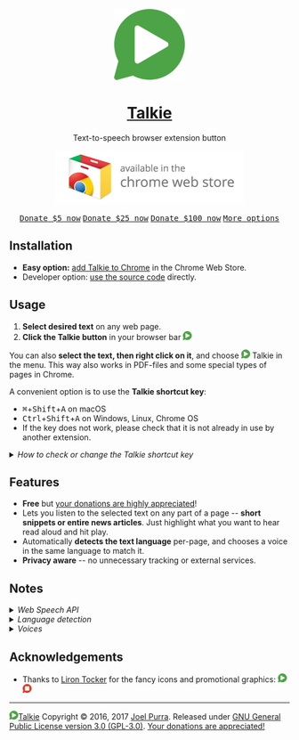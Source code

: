 <p align="center">
  <a href="https://github.com/joelpurra/talkie"><img src="resources/icon/icon-play/icon-128x128.png" alt="Talkie logotype, a speech bubble with a play button inside" width="128" height="128" border="0" /></a>
</p>
<h1 align="center">
  <a href="https://github.com/joelpurra/talkie">Talkie</a>
</h1>
<p align="center">
  Text-to-speech browser extension button
</p>
<p align="center">
  <a href="https://chrome.google.com/webstore/detail/talkie/enfbcfmmdpdminapkflljhbfeejjhjjk"><img src="resources/chrome-web-store/ChromeWebStore_Badge_v2_340x96.png" alt="Talkie is available for installation from the Chrome Web Store" width="340" height="96" border="0" /></a>
</p>
<p align="center" class="donate">
  <a href="https://joelpurra.com/donate/proceed/?amount=5&currency=usd"><kbd>Donate $5 now</kbd></a>
  <a href="https://joelpurra.com/donate/proceed/?amount=25&currency=usd"><kbd>Donate $25 now</kbd></a>
  <a href="https://joelpurra.com/donate/proceed/?amount=100&currency=usd&invoice=true"><kbd>Donate $100 now</kbd></a>
  <a href="https://joelpurra.com/donate/"><kbd>More options</kbd></a>
</p>



## Installation

- **Easy option:** <a href="https://chrome.google.com/webstore/detail/talkie/enfbcfmmdpdminapkflljhbfeejjhjjk">add Talkie to Chrome</a> in the Chrome Web Store.
- Developer option: [use the source code](DEVELOP.md) directly.

## Usage

1. **Select desired text** on any web page.
1. **Click the Talkie button** in your browser bar <img src="resources/icon/icon-play/icon-16x16.png" alt="Talkie play button" width="16" height="16" border="0" />


You can also **select the text, then right click on it**, and choose <img src="resources/icon/icon-play/icon-16x16.png" alt="Talkie play button" width="16" height="16" border="0" /> Talkie in the menu. This way also works in PDF-files and some special types of pages in Chrome.

A convenient option is to use the **Talkie shortcut key**:
- <kbd>⌘</kbd>+<kbd>Shift</kbd>+<kbd>A</kbd> on macOS
- <kbd>Ctrl</kbd>+<kbd>Shift</kbd>+<kbd>A</kbd> on Windows, Linux, Chrome OS
- If the key does not work, please check that it is not already in use by another extension.

<details>
  <summary><em>How to check or change the Talkie shortcut key</em></summary>
  <ol>
    <li>
      In Chrome, click *<a href="chrome://extensions/">Extensions</a>* in the *Window* menu.
    </li>
    <li>
      At the bottom of the extensions list, click *Keyboard shortcuts* in the lower right corner.
      <p align="center">
        <img src="resources/keyboard-shortcuts/talkie-keyboard-shortcuts-01.png" alt="Screenshot of Chrome's list of installed extensions, focusing on Talkie" title="Chrome's installed extensions" />
      </p>
    </li>
    <li>
      From the *Keyboard Shortcuts for Extensions and Apps* window you can check or change keyboard shortcuts for all Chrome extensions and apps. This way you also can verify that there are no shortcut key collisions between extensions.
      <p align="center">
        <img src="resources/keyboard-shortcuts/talkie-keyboard-shortcuts-02.png" alt="Screenshot of the Keyboard Shortcuts for Extensions and Apps window in Chrome, focusing on Talkie shortcuts" title="Talkie shortcuts in Chrome" />
      </p>
    </li>
  </ol>
</details>



## Features

- **Free** but [your donations are highly appreciated](https://joelpurra.com/donate/)!
- Lets you listen to the selected text on any part of a page -- **short snippets or entire news articles**. Just highlight what you want to hear read aloud and hit play.
- Automatically **detects the text language** per-page, and chooses a voice in the same language to match it.
- **Privacy aware** -- no unnecessary tracking or external services.



## Notes

<details>
  <summary><em>Web Speech API</em></summary>

  <p>
    Uses your browser's built-in [Web Speech API for text-to-speech (TTS)](https://www.w3.org/community/speech-api/) known as [Speech Synthesis](https://dvcs.w3.org/hg/speech-api/raw-file/9a0075d25326/speechapi.html#tts-section).
  </p>

  <ul>
    <li>
      As the Web Speech API is implemented by your browser, your browser selection and settings may affect Talkie.
    </li>
    <li>
      All text and speech is processed internally by your browser. While ultimately depending on your specific browser, processing is expected to be done on your own machine and not use a server.
    </li>
    <li>
      Sound is only produced, never recorded.
    </li>
  </ul>
</details>



<details>
  <summary><em>Language detection</em></summary>

  <p>
    Not all languages are supported; consult your browser's voice documentation.
  </p>

  <p>
    The language detection is done in four steps, where the first valid value is chosen. If no language was detected, a notice is spoken (in English).
  </p>

  <ol>
    <li>
      Your browser's text language detection for the selection, using word and sentence analysis.
    </li>
    <li>
      The first available `lang="..."` attribute from the selected text's parent HTML elements.
    </li>
    <li>
      The `lang="..."` attribute from the HTML root element of the current page (or frame).
    </li>
    <li>
      Your browser's page primary language detection.
    </li>
  </ol>

  <p>
    While the Web Speech API can use more than one voice per language (currently over 20 for `en-US` in Google Chrome version 55), as well as modify speech rate and pitch, these kinds of options have not been implemented. I am *considering* to develop it as a paid feature for those who install the extension through the Chrome Web Store.
  </p>
</details>



<details>
  <summary><em>Voices</em></summary>

  <p>
    The voices for each language are provided by your browser. For this reason the list may differ depending on your browser, browser version, operating system, and any other installed extensions/software.
  </p>

  <p>
    You can see the list of languages/voices available in your specific browser, as well as speak out sample text, in the Talkie options. This is a good start in figuring out why a certain language might not be read out loud as expected.
  </p>

  <p>
    In case you have no voices for TTS installed at all, try installing [US English Female Text-to-speech (by Google)](https://chrome.google.com/webstore/detail/us-english-female-text-to/pkidpnnapnfgjhfhkpmjpbckkbaodldb). This should enable at least US English websites to be spoken by Talkie.
  </p>

<details>
  <summary><em>Example list of voices available in Google Chrome version 55</em></summary>

  <p>
    The total number of voices is 83.
  </p>

  <ul>
    <li><strong>ar-SA:</strong> Tarik</li>
    <li><strong>cs-CZ:</strong> Zuzana</li>
    <li><strong>da-DK:</strong> Sara</li>
    <li><strong>de-DE:</strong> Anna, Google Deutsch</li>
    <li><strong>el-GR:</strong> Melina</li>
    <li><strong>en:</strong> Fiona</li>
    <li><strong>en-AU:</strong> Karen</li>
    <li><strong>en-GB:</strong> Daniel, Google UK English Female, Google UK English Male</li>
    <li><strong>en-IE:</strong> Moira</li>
    <li><strong>en-IN:</strong> Veena</li>
    <li><strong>en-US:</strong> Agnes, Albert, Alex, Bad News, Bahh, Bells, Boing, Bruce, Bubbles, Cellos, Deranged, Fred, Good News, Google US English, Hysterical, Junior, Kathy, Pipe Organ, Princess, Ralph, Samantha, Trinoids, Vicki, Victoria, Whisper, Zarvox</li>
    <li><strong>en-ZA:</strong> Tessa</li>
    <li><strong>es-AR:</strong> Diego</li>
    <li><strong>es-ES:</strong> Google español, Monica</li>
    <li><strong>es-MX:</strong> Paulina</li>
    <li><strong>es-US:</strong> Google español de Estados Unidos</li>
    <li><strong>fi-FI:</strong> Satu</li>
    <li><strong>fr-CA:</strong> Amelie</li>
    <li><strong>fr-FR:</strong> Google français, Thomas</li>
    <li><strong>he-IL:</strong> Carmit</li>
    <li><strong>hi-IN:</strong> Google हिन्दी, Lekha</li>
    <li><strong>hu-HU:</strong> Mariska</li>
    <li><strong>id-ID:</strong> Damayanti, Google Bahasa Indonesia</li>
    <li><strong>it-IT:</strong> Alice, Google italiano</li>
    <li><strong>ja-JP:</strong> Google 日本語, Kyoko</li>
    <li><strong>ko-KR:</strong> Google 한국의, Yuna</li>
    <li><strong>nb-NO:</strong> Nora</li>
    <li><strong>nl-BE:</strong> Ellen</li>
    <li><strong>nl-NL:</strong> Google Nederlands, Xander</li>
    <li><strong>pl-PL:</strong> Google polski, Zosia</li>
    <li><strong>pt-BR:</strong> Google português do Brasil, Luciana</li>
    <li><strong>pt-PT:</strong> Joana</li>
    <li><strong>ro-RO:</strong> Ioana</li>
    <li><strong>ru-RU:</strong> Google русский, Milena</li>
    <li><strong>sk-SK:</strong> Laura</li>
    <li><strong>sv-SE:</strong> Alva</li>
    <li><strong>th-TH:</strong> Kanya</li>
    <li><strong>tr-TR:</strong> Yelda</li>
    <li><strong>zh-CN:</strong> Google 普通话（中国大陆）, Ting-Ting</li>
    <li><strong>zh-HK:</strong> Google 粤語（香港）, Sin-ji</li>
    <li><strong>zh-TW:</strong> Google 國語（臺灣）, Mei-Jia</li>
  </ul>
</details>
</details>


## Acknowledgements

- Thanks to [Liron Tocker](http://liron.de/) for the fancy icons and promotional graphics: <img src="resources/icon/icon-play/icon-16x16.png" alt="Talkie play button" width="16" height="16" border="0" /> <img src="resources/icon/icon-stop/icon-16x16.png" alt="Talkie stop button" width="16" height="16" border="0" />



---

<a href="https://github.com/joelpurra/talkie"><img src="resources/icon/icon-play/icon-16x16.png" alt="Talkie play button" width="16" height="16" border="0" />Talkie</a> Copyright &copy; 2016, 2017 [Joel Purra](https://joelpurra.com/). Released under [GNU General Public License version 3.0 (GPL-3.0)](https://www.gnu.org/licenses/gpl.html). [Your donations are appreciated!](https://joelpurra.com/donate/)
